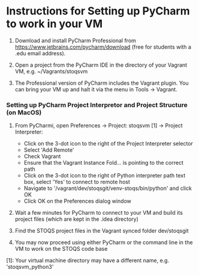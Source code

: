 Instructions for Setting up PyCharm to work in your VM
======================================================

1. Download and install PyCharm Professional from https://www.jetbrains.com/pycharm/download 
   (free for students with a .edu email address).

2. Open a project from the PyCharm IDE in the directory of your Vagrant VM, e.g. ~/Vagrants/stoqsvm

3. The Professional version of PyCharm includes the Vagrant plugin. You can bring your VM up and halt
   it via the menu in Tools -> Vagrant.


### Setting up PyCharm Project Interpretor and Project Structure (on MacOS)

1. From PyCharmi, open Preferences -> Project: stoqsvm [1] -> Project Interpreter:
    * Click on the 3-dot icon to the right of the Project Interpreter selector
    * Select 'Add Remote'
    * Check Vagrant
    * Ensure that the Vagrant Instance Fold... is pointing to the correct path
    * Click on the 3-dot icon to the right of Python interpreter path text box, select 'Yes' to connect to remote host
    * Navigate to '/vagrant/dev/stoqsgit/venv-stoqs/bin/python' and click OK
    * Click OK on the Preferences dialog window

2. Wait a few minutes for PyCharm to connect to your VM and build its project files (which are kept in the .idea directory)

3. Find the STOQS project files in the Vagrant synced folder dev/stoqsgit

4. You may now proceed using either PyCharm or the command line in the VM to work on the STOQS code base


[1]: Your virtual machine directory may have a different name, e.g. 'stoqsvm_python3'
